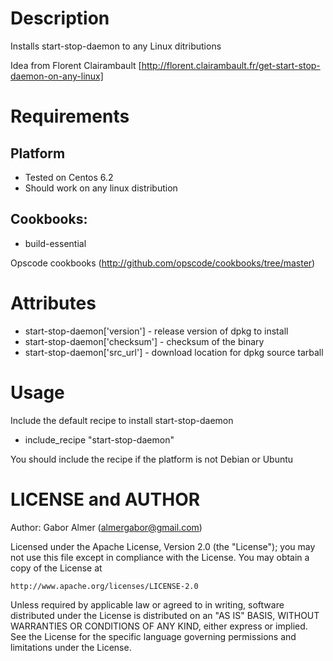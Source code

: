 Description
===========

Installs start-stop-daemon to any Linux ditributions

Idea from Florent Clairambault
[http://florent.clairambault.fr/get-start-stop-daemon-on-any-linux]

Requirements
============

## Platform

* Tested on Centos 6.2
* Should work on any linux distribution

## Cookbooks:

* build-essential

Opscode cookbooks (http://github.com/opscode/cookbooks/tree/master)


Attributes
==========

* start-stop-daemon['version'] - release version of dpkg to install
* start-stop-daemon['checksum'] - checksum of the binary
* start-stop-daemon['src_url'] - download location for dpkg source tarball


Usage
=====

Include the default recipe to install start-stop-daemon

*  include_recipe "start-stop-daemon"

You should include the recipe if the platform is not Debian or Ubuntu

LICENSE and AUTHOR
==================

Author: Gabor Almer (almergabor@gmail.com)

Licensed under the Apache License, Version 2.0 (the "License");
you may not use this file except in compliance with the License.
You may obtain a copy of the License at

    http://www.apache.org/licenses/LICENSE-2.0

Unless required by applicable law or agreed to in writing, software
distributed under the License is distributed on an "AS IS" BASIS,
WITHOUT WARRANTIES OR CONDITIONS OF ANY KIND, either express or implied.
See the License for the specific language governing permissions and
limitations under the License.
